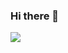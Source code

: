 ### Hi there 👋

<div align="left">
  <img align="left" src="https://github-readme-stats.vercel.app/api?username=Dhanraj7882&theme=buefy&show_icons=true" />
</div>
<!--
**Dhanraj7882/Dhanraj7882** is a ✨ _special_ ✨ repository because its `README.md` (this file) appears on your GitHub profile.

Here are some ideas to get you started:

- 🔭 I’m currently working on ...
- 🌱 I’m currently learning ...
- 👯 I’m looking to collaborate on ...
- 🤔 I’m looking for help with ...
- 💬 Ask me about ...
- 📫 How to reach me: ...
- 😄 Pronouns: ...
- ⚡ Fun fact: ...
-->
